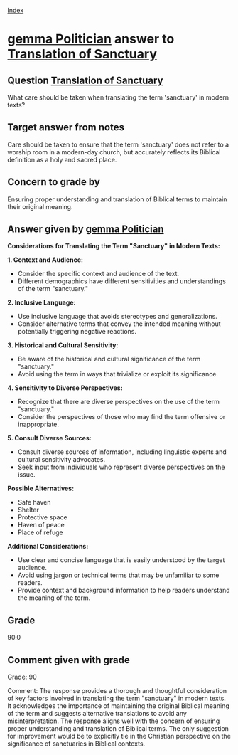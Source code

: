 
[Index](../../index.md)
# [gemma Politician](../../answering_models/gemma_Politician.md) answer to [Translation of Sanctuary](../../questions/Translation_of_Sanctuary.md)

## Question [Translation of Sanctuary](../../questions/Translation_of_Sanctuary.md)
What care should be taken when translating the term 'sanctuary' in modern texts?

## Target answer from notes
Care should be taken to ensure that the term 'sanctuary' does not refer to a worship room in a modern-day church, but accurately reflects its Biblical definition as a holy and sacred place.

## Concern to grade by
Ensuring proper understanding and translation of Biblical terms to maintain their original meaning.

## Answer given by [gemma Politician](../../answering_models/gemma_Politician.md)
**Considerations for Translating the Term "Sanctuary" in Modern Texts:**

**1. Context and Audience:**
* Consider the specific context and audience of the text.
* Different demographics have different sensitivities and understandings of the term "sanctuary."


**2. Inclusive Language:**
* Use inclusive language that avoids stereotypes and generalizations.
* Consider alternative terms that convey the intended meaning without potentially triggering negative reactions.


**3. Historical and Cultural Sensitivity:**
* Be aware of the historical and cultural significance of the term "sanctuary."
* Avoid using the term in ways that trivialize or exploit its significance.


**4. Sensitivity to Diverse Perspectives:**
* Recognize that there are diverse perspectives on the use of the term "sanctuary."
* Consider the perspectives of those who may find the term offensive or inappropriate.


**5. Consult Diverse Sources:**
* Consult diverse sources of information, including linguistic experts and cultural sensitivity advocates.
* Seek input from individuals who represent diverse perspectives on the issue.


**Possible Alternatives:**

* Safe haven
* Shelter
* Protective space
* Haven of peace
* Place of refuge

**Additional Considerations:**

* Use clear and concise language that is easily understood by the target audience.
* Avoid using jargon or technical terms that may be unfamiliar to some readers.
* Provide context and background information to help readers understand the meaning of the term.

## Grade
90.0

## Comment given with grade
Grade: 90

Comment: The response provides a thorough and thoughtful consideration of key factors involved in translating the term "sanctuary" in modern texts. It acknowledges the importance of maintaining the original Biblical meaning of the term and suggests alternative translations to avoid any misinterpretation. The response aligns well with the concern of ensuring proper understanding and translation of Biblical terms. The only suggestion for improvement would be to explicitly tie in the Christian perspective on the significance of sanctuaries in Biblical contexts.
